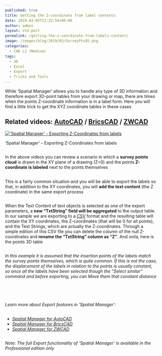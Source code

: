 ```yaml
---
published: true
title: Getting the Z-coordinate from label contents
date: 2019-03-05T21:22:54+00:00
author: admin
layout: old-post
permalink: /getting-the-z-coordinate-from-labels-content/
image: /images/blog/2019/03/SurveyPts85.png
categories:
  - CAD L2 (Medium)
tags:
  - 3D
  - Excel
  - Export
  - Tricks and Tools
---
```

<p>
  While &#8216;Spatial Manager&#8217; allows you to handle any type of 3D information and therefore export 3D-point tables from your drawing or map, there are times when the points Z-coordinate information is in a label form. Here you will find a little trick to get the XYZ coordinate tables in these cases
</p>

<p>
  <!--more-->
</p>

<h2>
  Related videos: <a href="https://youtu.be/Q7o7Kv8W8IA?rel=0" target="_blank" rel="nofollow"><span><span>AutoCAD</span></span></a> / <a href="https://youtu.be/0LN-QIJEp3k?rel=0" target="_blank" rel="nofollow"><span><span>BricsCAD</span></span></a> / <a href="https://youtu.be/SE1OxTAjNw8?rel=0" target="_blank" rel="nofollow"><span><span>ZWCAD</span></span></a>
</h2>

<div>
  <a href="/images/blog/2019/03/SPMZText.png" target="_blank" rel="nofollow"><img src="/images/blog/2019/03/SPMZText-1024x577.png" alt="'Spatial Manager' - Exporting Z-Coordinates from labels" width="625" height="352" srcset="/images/blog/2019/03/SPMZText-1024x577.png 1024w, /images/blog/2019/03/SPMZText-300x169.png 300w, /images/blog/2019/03/SPMZText-768x433.png 768w, /images/blog/2019/03/SPMZText-624x351.png 624w, /images/blog/2019/03/SPMZText.png 1266w" sizes="(max-width: 625px) 100vw, 625px" /></a>
  
  <p>
    &#8216;Spatial Manager&#8217; &#8211; Exporting Z-Coordinates from labels
  </p>
</div>

<h2>
</h2>

<p>
  In the above videos you can review a scenario in which a <strong>survey points cloud</strong> is drawn in the XY plane of a drawing (Z=0) and the points<strong> Z-coordinate is labeled</strong> next to the points themselves
</p>

<h2>
</h2>

<p>
  This is a fairly common situation and you will be able to export the labels so that, in addition to the XY coordinates, you will <strong>add the text content</strong> (the Z coordinate) in the same export process
</p>

<h2>
</h2>

<p>
  When the Text Content of text objects is selected as one of the export parameters, a <strong>new &#8220;TxtString&#8221; field will be aggregated</strong> to the output table. In our sample we are exporting to a <span><a href="https://en.wikipedia.org/wiki/Comma-separated_values" target="_blank" rel="nofollow"><em>CSV</em></a></span> format and the resulting table will contain the XY coordinates, the Z-coordinates (that will be 0 for all points), and the Text Strings, which are actually the Z-coordinates. Through a simple edition of this CSV file you can delete the column of the null Z-coordinates and <strong>rename the &#8220;TxtString&#8221; column as &#8220;Z&#8221;</strong>. And voila, here is the points 3D table
</p>

<h2>
</h2>

<p>
  <em>In this example it is assumed that the insertion points of the labels <span>match the survey points themselves</span>, which is quite common. If this is not the case, the displacement of the labels in relation to the points is usually constant, so once all the labels have been selected though the &#8220;Select similar&#8221; command and before exporting, you can Move them that constant distance</em>
</p>

<h2>
</h2>

&nbsp;

<h2>
</h2>

<p>
  <em>Learn more about Export features in &#8216;Spatial Manager&#8217;:</em>
</p>

<h2>
</h2>

<ul>
  <li>
    <span><a href="http://wiki.spatialmanager.com/index.php/Spatial_Manager%E2%84%A2_for_AutoCAD_-_FAQs:_Export_(%22Professional%22_edition_only)#How_can_I_Export_AutoCAD_objects_as_spatial_features.3F" target="_blank" rel="nofollow"><span><em>Spatial Manager for AutoCAD</em></span></a></span>
  </li>
  <li>
    <span><span><a href="http://wiki.spatialmanager.com/index.php/Spatial_Manager%E2%84%A2_for_BricsCAD_-_FAQs:_Export_(%22Professional%22_edition_only)#How_can_I_Export_BricsCAD_entities_as_spatial_features.3F" target="_blank" rel="nofollow"><span><em>Spatial Manager for BricsCAD</em></span></a></span></span>
  </li>
  <li>
    <span><span><a href="http://wiki.spatialmanager.com/index.php/Spatial_Manager%E2%84%A2_for_ZWCAD_-_FAQs:_Export_(%22Professional%22_edition_only)#How_can_I_Export_ZWCAD_entities_as_spatial_features.3F" target="_blank" rel="nofollow"><span><em>Spatial Manager for ZWCAD</em></span></a></span></span>
  </li>
</ul>

<h2>
</h2>

<p>
  <em>Note: The full Export functionality of &#8216;Spatial Manager&#8217; is available in the Professional edition only</em>
</p>